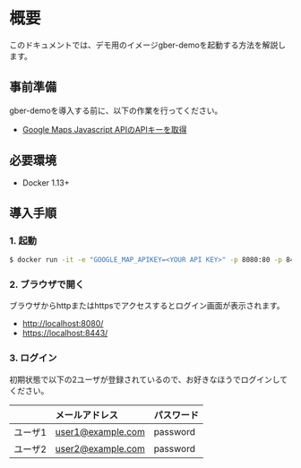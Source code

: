 # 概要

このドキュメントでは、デモ用のイメージgber-demoを起動する方法を解説します。

## 事前準備

gber-demoを導入する前に、以下の作業を行ってください。

* [Google Maps Javascript APIのAPIキーを取得](https://developers.google.com/maps/documentation/javascript/get-api-key#key)

## 必要環境

* Docker 1.13+

## 導入手順

### 1. 起動

```bash
$ docker run -it -e "GOOGLE_MAP_APIKEY=<YOUR API KEY>" -p 8080:80 -p 8443:443 hiyamalab/gber-demo
```

### 2. ブラウザで開く

ブラウザからhttpまたはhttpsでアクセスするとログイン画面が表示されます。

* <http://localhost:8080/>
* <https://localhost:8443/>

### 3. ログイン

初期状態で以下の2ユーザが登録されているので、お好きなほうでログインしてください。

|       | メールアドレス        | パスワード |
| :---- | :---------------- | :------- |
| ユーザ1 | user1@example.com | password |
| ユーザ2 | user2@example.com | password |
